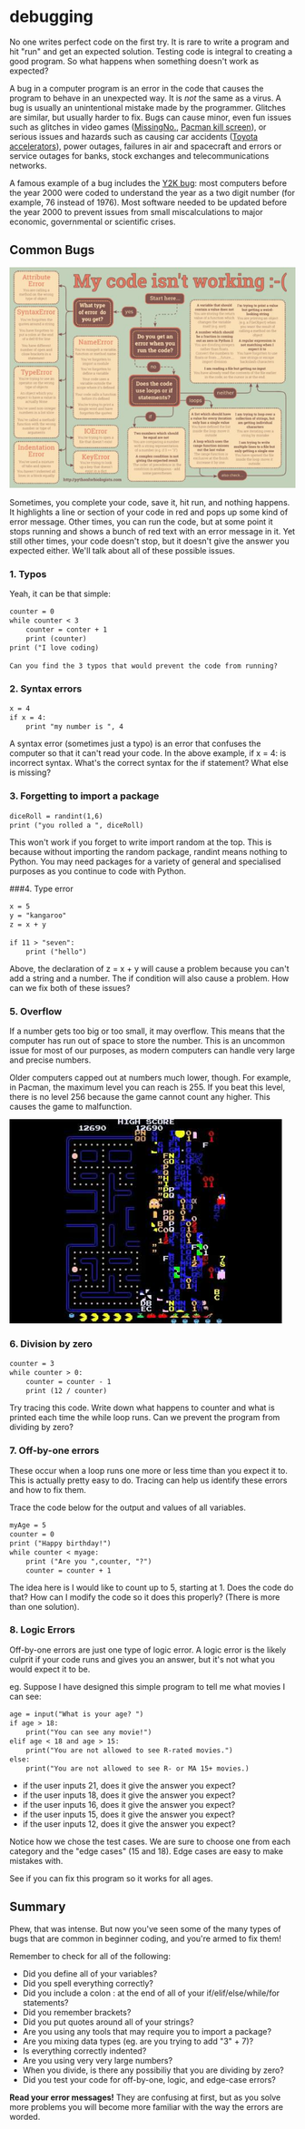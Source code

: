 # debugging

No one writes perfect code on the first try. It is rare to write a program and hit "run" and get an expected solution. Testing code is integral to creating a good program. So what happens when something doesn't work as expected?

A bug in a computer program is an error in the code that causes the program to behave in an unexpected way. It is *not* the same as a virus. A bug is usually an unintentional mistake made by the programmer. Glitches are similar, but usually harder to fix. Bugs can cause minor, even fun issues such as glitches in video games ([MissingNo.](https://en.wikipedia.org/wiki/MissingNo.), [Pacman kill screen](https://en.wikipedia.org/wiki/Pac-Man#Kill_screen)), or serious issues and hazards such as causing car accidents ([Toyota accelerators](https://en.wikipedia.org/wiki/2009%E2%80%9311_Toyota_vehicle_recalls)), power outages, failures in air and spacecraft and errors or service outages for banks, stock exchanges and telecommunications networks.

A famous example of a bug includes the [Y2K bug](https://en.wikipedia.org/wiki/Year_2000_problem): most computers before the year 2000 were coded to understand the year as a two digit number (for example, 76 instead of 1976). Most software needed to be updated before the year 2000 to prevent issues from small miscalculations to major economic, governmental or scientific crises. 

## Common Bugs

![Flow Chart](./graphic.png "Flow Chart")

Sometimes, you complete your code, save it, hit run, and nothing happens. It highlights a line or section of your code in red and pops up some kind of error message. Other times, you can run the code, but at some point it stops running and shows a bunch of red text with an error message in it. Yet still other times, your code doesn't stop, but it doesn't give the answer you expected either. We'll talk about all of these possible issues.

### 1. Typos

Yeah, it can be that simple:
    
    counter = 0
    while counter < 3
        counter = conter + 1
        print (counter)
    print ("I love coding)
    
    Can you find the 3 typos that would prevent the code from running?
    
### 2. Syntax errors
    
    x = 4
    if x = 4:
        print "my number is ", 4
        
 A syntax error (sometimes just a typo) is an error that confuses the computer so that it can't read your code. In the above example, if x = 4: is incorrect syntax.
 What's the correct syntax for the if statement?
 What else is missing?
    
### 3. Forgetting to import a package
    
    diceRoll = randint(1,6)
    print ("you rolled a ", diceRoll)
    
This won't work if you forget to write import random at the top. This is because without importing the random package, randint means nothing to Python. You may need packages for a variety of general and specialised purposes as you continue to code with Python.
    
###4. Type error
    
    x = 5
    y = "kangaroo"
    z = x + y
    
    if 11 > "seven":
        print ("hello")
        
Above, the declaration of z = x + y will cause a problem because you can't add a string and a number. The if condition will also cause a problem.
How can we fix both of these issues?
    
### 5. Overflow

If a number gets too big or too small, it may overflow. This means that the computer has run out of space to store the number. This is an uncommon issue for most of our purposes, as modern computers can handle very large and precise numbers.

Older computers capped out at numbers much lower, though. For example, in Pacman, the maximum level you can reach is 255. If you beat this level, there is no level 256 because the game cannot count any higher. This causes the game to malfunction.
    
![pacman kill screen](./pacman.jpg "Pacman Kill Screen")

### 6. Division by zero
    
    counter = 3
    while counter > 0:
        counter = counter - 1
        print (12 / counter)
        
Try tracing this code. Write down what happens to counter and what is printed each time the while loop runs. Can we prevent the program from dividing by zero?
    
### 7. Off-by-one errors
    
These occur when a loop runs one more or less time than you expect it to. This is actually pretty easy to do. Tracing can help us identify these errors and how to fix them.
    
Trace the code below for the output and values of all variables.
    
    myAge = 5
    counter = 0
    print ("Happy birthday!")
    while counter < myage:
        print ("Are you ",counter, "?")
        counter = counter + 1
    
The idea here is I would like to count up to 5, starting at 1. Does the code do that? How can I modify the code so it does this properly? (There is more than one solution).
    
### 8. Logic Errors
    
Off-by-one errors are just one type of logic error. A logic error is the likely culprit if your code runs and gives you an answer, but it's not what you would expect it to be.
    
eg. Suppose I have designed this simple program to tell me what movies I can see:
    
    age = input("What is your age? ")
    if age > 18:
        print("You can see any movie!")
    elif age < 18 and age > 15:
        print("You are not allowed to see R-rated movies.")
    else:
        print("You are not allowed to see R- or MA 15+ movies.)
        
 - if the user inputs 21, does it give the answer you expect?
 - if the user inputs 18, does it give the answer you expect?
 - if the user inputs 16, does it give the answer you expect?
 - if the user inputs 15, does it give the answer you expect?
 - if the user inputs 12, does it give the answer you expect?
    
Notice how we chose the test cases. We are sure to choose one from each category and the "edge cases" (15  and 18). Edge cases are easy to make mistakes with.
    
See if you can fix this program so it works for all ages.

## Summary

Phew, that was intense. But now you've seen some of the many types of bugs that are common in beginner coding, and you're armed to fix them!

Remember to check for all of the following:
- Did you define all of your variables?
- Did you spell everything correctly?
- Did you include a colon : at the end of all of your if/elif/else/while/for statements?
- Did you remember brackets?
- Did you put quotes around all of your strings?
- Are you using any tools that may require you to import a package?
- Are you mixing data types (eg. are you trying to add "3" + 7)?
- Is everything correctly indented?
- Are you using very very large numbers?
- When you divide, is there any possibiliy that you are dividing by zero?
- Did you test your code for off-by-one, logic, and edge-case errors?


**Read your error messages!** They are confusing at first, but as you solve more problems you will become more familiar with the way the errors are worded.
    

    
    


